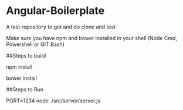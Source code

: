 # Angular-Boilerplate
A test repository to get and do clone and test

Make sure you have npm and bower installed in your shell (Node Cmd, Powershell or GIT Bash)

##Steps to build

  npm install
  
  bower install
  
##Steps to Run

 PORT=1234 node ./src/server/server.js
